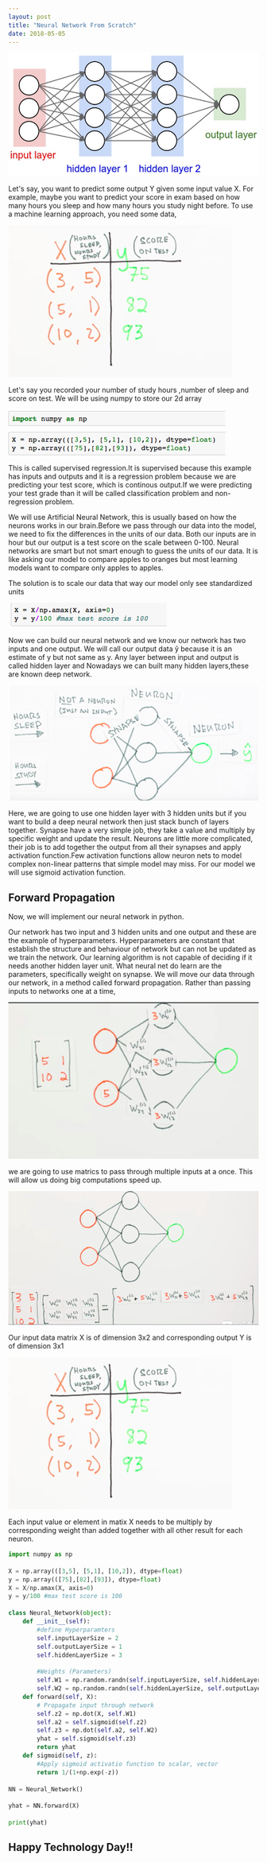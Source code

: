 ```yaml
---
layout: post
title: "Neural Network From Scratch"
date: 2018-05-05
---
```


![alt text](/img/neural_net2.jpeg)

Let's say, you want to predict some output Y given some input value X. For example, maybe you want to predict your score in exam based on how many hours you sleep and how many 
hours you study night before. To use a machine learning approach, you need some data,

![alt text](/img/starting.png)

Let's say you recorded your number of study hours ,number of sleep and score on test. We will be using numpy to store our 2d array

![alt text](/img/numpy.png)

This is called supervised regression.It is supervised because this example has inputs and outputs and it is a regression problem because we are predicting your test score, which is 
continous output.If we were predicting your test grade than it will be called classification problem and non-regression problem.

We will use Artificial Neural Network, this is usually based on how the neurons works in our brain.Before we pass through our data into the model, we need to fix the differences in the units of our data. Both our inputs are in hour but our output is a test score on the scale between 0-100. Neural networks are smart but not smart enough to guess the units of our data. It is like asking our model to compare apples to oranges but most learning models want to compare only apples to apples.

The solution is to scale our data that way our model only see standardized units

![alt text](/img/scaling.png)

Now we can build our neural network and we know our network has two inputs and one output. We will call our output data ŷ because it is an estimate of y but not same as y.
Any layer between input and output is called hidden layer and Nowadays we can built many hidden layers,these are known deep network.

![alt text](/img/synapse2.png)

Here, we are going to use one hidden layer with 3 hidden units but if you want to build a deep neural network then just stack bunch of layers together. Synapse have a very simple job, they take a value and multiply by specific weight and update the result. Neurons are little more complicated, their job is to add together the output from all their synapses and apply activation function.Few activation functions allow neuron nets to model complex non-linear patterns that simple model may miss. For our model we will use sigmoid activation function.


## Forward Propagation

Now, we will implement our neural network in python.


Our network has two input  and 3 hidden units and one output and these are the example of hyperparameters. Hyperparameters are constant that establish the structure and behaviour of network but can not be updated as we train the network. Our learning algorithm is not capable of deciding if it needs another hidden layer unit. What neural net do learn are the parameters, specifically weight on synapse. We will move our data through our network, in a method called forward propagation. Rather than passing inputs to networks one at a time,

![alt text](/img/elementwise.png)

we are going to use matrics to pass through multiple inputs at a once. This will allow us doing big computations speed up.

![alt text](/img/matrix.png)

Our input data matrix X is of dimension 3x2 and corresponding output Y is of dimension 3x1

![alt text](/img/starting.png)

Each input value or element in matix X needs to be multiply by corresponding weight than added together with all other result for each neuron.

```python
import numpy as np

X = np.array(([3,5], [5,1], [10,2]), dtype=float)
y = np.array(([75],[82],[93]), dtype=float)
X = X/np.amax(X, axis=0)
y = y/100 #max test score is 100

class Neural_Network(object):
    def __init__(self):
        #define Hyperparamters
        self.inputLayerSize = 2
        self.outputLayerSize = 1
        self.hiddenLayerSize = 3
        
        #Weights (Parameters)
        self.W1 = np.random.randn(self.inputLayerSize, self.hiddenLayerSize)
        self.W2 = np.random.randn(self.hiddenLayerSize, self.outputLayerSize)
    def forward(self, X):
        # Propagate input through network
        self.z2 = np.dot(X, self.W1)
        self.a2 = self.sigmoid(self.z2)
        self.z3 = np.dot(self.a2, self.W2)
        yhat = self.sigmoid(self.z3)
        return yhat
    def sigmoid(self, z):
        #Apply sigmoid activatio function to scalar, vector
        return 1/(1+np.exp(-z))

NN = Neural_Network()

yhat = NN.forward(X)

print(yhat)
```



## Happy Technology Day!!






